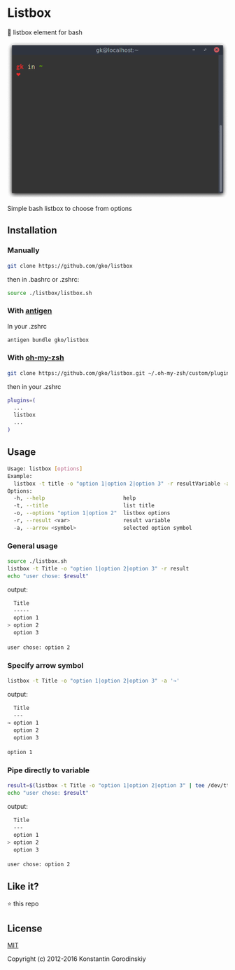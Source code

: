 # Listbox

💬 listbox element for bash

![demo](https://github.com/gko/listbox/raw/master/demo.gif)

Simple bash listbox to choose from options

## Installation

### Manually

```bash
git clone https://github.com/gko/listbox
```

then in .bashrc or .zshrc:

```bash
source ./listbox/listbox.sh
```

### With [antigen](https://github.com/zsh-users/antigen)

In your .zshrc

```sh
antigen bundle gko/listbox
```

### With [oh-my-zsh](https://github.com/robbyrussell/oh-my-zsh)

```sh
git clone https://github.com/gko/listbox.git ~/.oh-my-zsh/custom/plugins/listbox

```

then in your .zshrc

```bash
plugins=(
  ...
  listbox
  ...
)
```

## Usage

```bash
Usage: listbox [options]
Example:
  listbox -t title -o "option 1|option 2|option 3" -r resultVariable -a '>'
Options:
  -h, --help                         help
  -t, --title                        list title
  -o, --options "option 1|option 2"  listbox options
  -r, --result <var>                 result variable
  -a, --arrow <symbol>               selected option symbol
```

### General usage

```bash
source ./listbox.sh
listbox -t Title -o "option 1|option 2|option 3" -r result
echo "user chose: $result"
```

output:

```bash
  Title
  -----
  option 1
> option 2
  option 3
  
user chose: option 2
```

### Specify arrow symbol

```bash
listbox -t Title -o "option 1|option 2|option 3" -a '→'
```

output:

```bash
  Title
  ---
→ option 1
  option 2
  option 3
  
option 1
```

### Pipe directly to variable

```bash
result=$(listbox -t Title -o "option 1|option 2|option 3" | tee /dev/tty | tail -n 1)
echo "user chose: $result"
```

output:

```bash
  Title
  ---
  option 1
> option 2
  option 3
  
user chose: option 2
```

## Like it?

:star: this repo

## License

[MIT](http://opensource.org/licenses/MIT)

Copyright (c) 2012-2016 Konstantin Gorodinskiy
